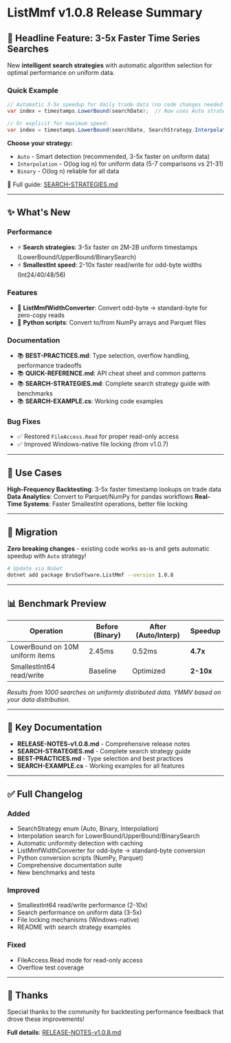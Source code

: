 # ListMmf v1.0.8 Release Summary

## 🚀 Headline Feature: 3-5x Faster Time Series Searches

New **intelligent search strategies** with automatic algorithm selection for optimal performance on uniform data.

### Quick Example
```csharp
// Automatic 3-5x speedup for daily trade data (no code changes needed!)
var index = timestamps.LowerBound(searchDate);  // Now uses Auto strategy

// Or explicit for maximum speed:
var index = timestamps.LowerBound(searchDate, SearchStrategy.Interpolation);
```

**Choose your strategy:**
- `Auto` - Smart detection (recommended, 3-5x faster on uniform data)
- `Interpolation` - O(log log n) for uniform data (5-7 comparisons vs 21-31)
- `Binary` - O(log n) reliable for all data

📖 Full guide: [SEARCH-STRATEGIES.md](SEARCH-STRATEGIES.md)

---

## ✨ What's New

### Performance
- ⚡ **Search strategies**: 3-5x faster on 2M-2B uniform timestamps (LowerBound/UpperBound/BinarySearch)
- ⚡ **SmallestInt speed**: 2-10x faster read/write for odd-byte widths (Int24/40/48/56)

### Features
- 🔄 **ListMmfWidthConverter**: Convert odd-byte → standard-byte for zero-copy reads
- 🐍 **Python scripts**: Convert to/from NumPy arrays and Parquet files

### Documentation
- 📚 **BEST-PRACTICES.md**: Type selection, overflow handling, performance tradeoffs
- 📚 **QUICK-REFERENCE.md**: API cheat sheet and common patterns
- 📚 **SEARCH-STRATEGIES.md**: Complete search strategy guide with benchmarks
- 📚 **SEARCH-EXAMPLE.cs**: Working code examples

### Bug Fixes
- ✅ Restored `FileAccess.Read` for proper read-only access
- ✅ Improved Windows-native file locking (from v1.0.7)

---

## 🎯 Use Cases

**High-Frequency Backtesting**: 3-5x faster timestamp lookups on trade data
**Data Analytics**: Convert to Parquet/NumPy for pandas workflows
**Real-Time Systems**: Faster SmallestInt operations, better file locking

---

## 🔄 Migration

**Zero breaking changes** - existing code works as-is and gets automatic speedup with `Auto` strategy!

```bash
# Update via NuGet
dotnet add package BruSoftware.ListMmf --version 1.0.8
```

---

## 📊 Benchmark Preview

| Operation | Before (Binary) | After (Auto/Interp) | Speedup |
|-----------|----------------|---------------------|---------|
| LowerBound on 10M uniform items | 2.45ms | 0.52ms | **4.7x** |
| SmallestInt64 read/write | Baseline | Optimized | **2-10x** |

*Results from 1000 searches on uniformly distributed data. YMMV based on your data distribution.*

---

## 📖 Key Documentation

- **RELEASE-NOTES-v1.0.8.md** - Comprehensive release notes
- **SEARCH-STRATEGIES.md** - Complete search strategy guide
- **BEST-PRACTICES.md** - Type selection and best practices
- **SEARCH-EXAMPLE.cs** - Working examples for all features

---

## ✅ Full Changelog

### Added
- SearchStrategy enum (Auto, Binary, Interpolation)
- Interpolation search for LowerBound/UpperBound/BinarySearch
- Automatic uniformity detection with caching
- ListMmfWidthConverter for odd-byte → standard-byte conversion
- Python conversion scripts (NumPy, Parquet)
- Comprehensive documentation suite
- New benchmarks and tests

### Improved
- SmallestInt64 read/write performance (2-10x)
- Search performance on uniform data (3-5x)
- File locking mechanisms (Windows-native)
- README with search strategy examples

### Fixed
- FileAccess.Read mode for read-only access
- Overflow test coverage

---

## 🙏 Thanks

Special thanks to the community for backtesting performance feedback that drove these improvements!

**Full details**: [RELEASE-NOTES-v1.0.8.md](RELEASE-NOTES-v1.0.8.md)
